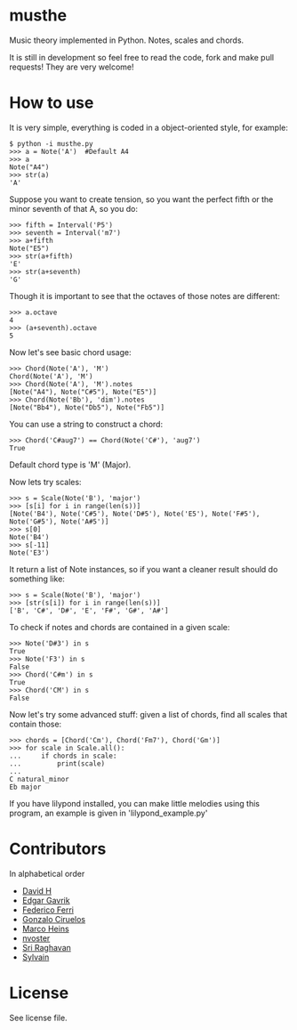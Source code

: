 musthe
======

Music theory implemented in Python. Notes, scales and chords.

It is still in development so feel free to read the code, fork and make pull requests! They are very welcome!


How to use
==========

It is very simple, everything is coded in a object-oriented style, for example:

    $ python -i musthe.py
    >>> a = Note('A')  #Default A4
    >>> a
    Note("A4")
    >>> str(a)
    'A'



Suppose you want to create tension, so you want the perfect fifth or the minor seventh of that A, so you do:

    >>> fifth = Interval('P5')
    >>> seventh = Interval('m7')
    >>> a+fifth
    Note("E5")
    >>> str(a+fifth)
    'E'
    >>> str(a+seventh)
    'G'

Though it is important to see that the octaves of those notes are different:

    >>> a.octave
    4
    >>> (a+seventh).octave
    5

Now let's see basic chord usage:

	>>> Chord(Note('A'), 'M')
	Chord(Note('A'), 'M')
	>>> Chord(Note('A'), 'M').notes
	[Note("A4"), Note("C#5"), Note("E5")]
	>>> Chord(Note('Bb'), 'dim').notes
	[Note("Bb4"), Note("Db5"), Note("Fb5")]

You can use a string to construct a chord:

    >>> Chord('C#aug7') == Chord(Note('C#'), 'aug7')
    True

Default chord type is 'M' (Major).

Now lets try scales:

    >>> s = Scale(Note('B'), 'major')
    >>> [s[i] for i in range(len(s))]
    [Note('B4'), Note('C#5'), Note('D#5'), Note('E5'), Note('F#5'), Note('G#5'), Note('A#5')]
    >>> s[0]
    Note('B4')
    >>> s[-11]
    Note('E3')

It return a list of Note instances, so if you want a cleaner result should do something like:

    >>> s = Scale(Note('B'), 'major')
    >>> [str(s[i]) for i in range(len(s))]
    ['B', 'C#', 'D#', 'E', 'F#', 'G#', 'A#']
    
To check if notes and chords are contained in a given scale:

    >>> Note('D#3') in s
    True
    >>> Note('F3') in s
    False
    >>> Chord('C#m') in s
    True
    >>> Chord('CM') in s
    False

Now let's try some advanced stuff: given a list of chords, find all scales that contain those:

    >>> chords = [Chord('Cm'), Chord('Fm7'), Chord('Gm')]
    >>> for scale in Scale.all():
    ...     if chords in scale:
    ...         print(scale)
    ...
    C natural_minor
    Eb major


If you have lilypond installed, you can make little melodies using this program, an example is given in 'lilypond_example.py'


Contributors
============

In alphabetical order

* [David H](https://github.com/bobthenameless)
* [Edgar Gavrik](https://github.com/edgarasg)
* [Federico Ferri](https://github.com/fferri)
* [Gonzalo Ciruelos](https://github.com/gciruelos)
* [Marco Heins](https://github.com/barrio)
* [nvoster](https://github.com/nvoster)
* [Sri Raghavan](https://github.com/srir)
* [Sylvain](https://github.com/SylvainDe)


License
=======

See license file.

